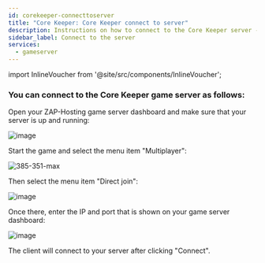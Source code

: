 ```yaml
---
id: corekeeper-connecttoserver
title: "Core Keeper: Core Keeper connect to server"
description: Instructions on how to connect to the Core Keeper server - ZAP-Hosting.com documentation 
sidebar_label: Connect to the server
services:
  - gameserver
---
```


import InlineVoucher from '@site/src/components/InlineVoucher';

<InlineVoucher />

### You can connect to the Core Keeper game server as follows:

Open your ZAP-Hosting game server dashboard and make sure that your server is up and running:

![image](https://user-images.githubusercontent.com/61953937/196052791-70d040ae-1f8c-403d-9424-69d2ebef14c2.png)

Start the game and select the menu item "Multiplayer": 

![385-351-max](https://user-images.githubusercontent.com/61953937/196052119-2b481209-cf7d-4dae-8f00-f193646b393e.png)

Then select the menu item "Direct join": 

![image](https://user-images.githubusercontent.com/61953937/196052262-046f201e-2d0b-4044-8bb0-5260988357ea.png)

Once there, enter the IP and port that is shown on your game server dashboard:

![image](https://user-images.githubusercontent.com/61953937/196052291-66142f5c-6c4a-466a-9e8a-21924fc3c696.png)

The client will connect to your server after clicking "Connect".
